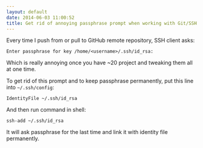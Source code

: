 ```yaml
---
layout: default
date: 2014-06-03 11:00:52
title: Get rid of annoying passphrase prompt when working with Git/SSH
---
```


Every time I push from or pull to GitHub remote repository, SSH client asks:

	Enter passphrase for key /home/<username>/.ssh/id_rsa:

Which is really annoying once you have ~20 project and tweaking them all at one time.

To get rid of this prompt and to keep passphrase permanently, put this line into `~/.ssh/config`:

	IdentityFile ~/.ssh/id_rsa

And then run command in shell:

	ssh-add ~/.ssh/id_rsa

It will ask passphrase for the last time and link it with identity file permanently.
